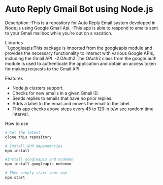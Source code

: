 # Auto Reply Gmail Bot using Node.js 

Description
-This is a repository for Auto Reply Email system developed in Node.js using Google Gmail Api.
-This app  is able to respond to emails sent to your Gmail mailbox while you’re out on a vacation.

Libraries  
-1.googleapis:This package is imported from the googleapis module and provides the necessary functionality to interact with various Google APIs, including the Gmail API.
-2.OAuth2:The OAuth2 class from the google.auth module is used to authenticate the application and obtain an access token for making requests to the Gmail API.

Features
- Node.js clusters support.
- Checks for new emails in a given Gmail ID.
- Sends replies to emails that have no prior replies.
- Adds a label to the email and moves the email to the label.
- This app checks above steps every 45 to 120 in b/w sec  random time interval. 

How to use
```bash
# Get the latest 
clone this repository

# Install NPM dependencies
npm install

#Install googleapis and nodemon
npm install googleapis nodemon

# Then simply start your app
npm start
```